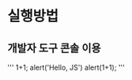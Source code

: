 # 실행방법
## 개발자 도구 콘솔 이용

'''
1+1;
alert('Hello, JS')
alert(1+1);
'''

## <script> 태그 이용
```
<script>
    //code
</script>
```

## event를 이용
